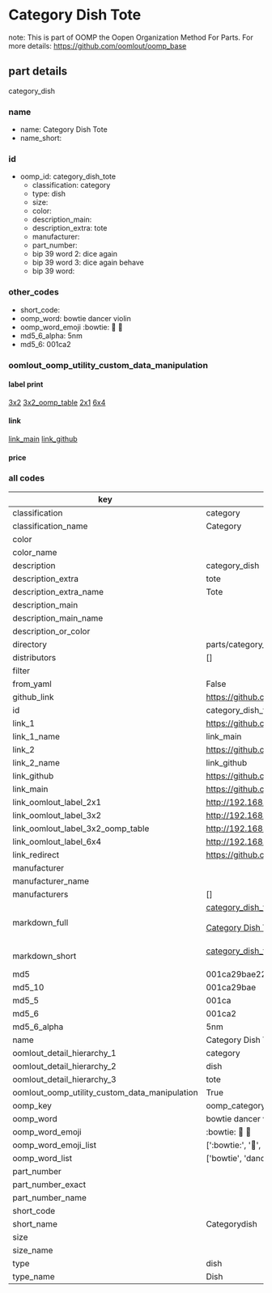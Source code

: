 # Category Dish Tote  

note: This is part of OOMP the Oopen Organization Method For Parts. For more details: https://github.com/oomlout/oomp_base

##  part details
  



category_dish



### name
* name: Category Dish Tote
* name_short: 
### id
* oomp_id: category_dish_tote
  * classification: category
  * type: dish
  * size: 
  * color: 
  * description_main: 
  * description_extra: tote
  * manufacturer: 
  * part_number: 
  * bip 39 word 2: dice again
  * bip 39 word 3: dice again behave
  * bip 39 word: 

### other_codes
* short_code: 
* oomp_word: bowtie dancer violin
* oomp_word_emoji :bowtie: :dancer: :violin:
* md5_6_alpha: 5nm
* md5_6: 001ca2






### oomlout_oomp_utility_custom_data_manipulation
#### label print
[3x2](http://192.168.1.245:1112/?label=oomp%205nm)
[3x2_oomp_table](http://192.168.1.108:1112/?label=oomp%205nm)
[2x1](http://192.168.1.242:1112/?label=oomp%205nm)
[6x4](http://192.168.1.55:1112/?label=oomp%205nm)    

#### link

[link_main](https://github.com/oomlout/oomlout_oomp_version_1_messy/tree/main/parts/category_dish_tote) [link_github](https://github.com/oomlout/oomlout_oomp_version_1_messy/tree/main/parts/category_dish_tote)                             

#### price







### all codes 
| key | value |  
| --- | --- |  
| classification | category |  
| classification_name | Category |  
| color |  |  
| color_name |  |  
| description | category_dish |  
| description_extra | tote |  
| description_extra_name | Tote |  
| description_main |  |  
| description_main_name |  |  
| description_or_color |   |  
| directory | parts/category_dish_tote |  
| distributors | [] |  
| filter |  |  
| from_yaml | False |  
| github_link | https://github.com/oomlout/oomlout_oomp_part_src/tree/main/parts/category_dish_tote |  
| id | category_dish_tote |  
| link_1 | https://github.com/oomlout/oomlout_oomp_version_1_messy/tree/main/parts/category_dish_tote |  
| link_1_name | link_main |  
| link_2 | https://github.com/oomlout/oomlout_oomp_version_1_messy/tree/main/parts/category_dish_tote |  
| link_2_name | link_github |  
| link_github | https://github.com/oomlout/oomlout_oomp_version_1_messy/tree/main/parts/category_dish_tote |  
| link_main | https://github.com/oomlout/oomlout_oomp_version_1_messy/tree/main/parts/category_dish_tote |  
| link_oomlout_label_2x1 | http://192.168.1.242:1112/?label=oomp%205nm |  
| link_oomlout_label_3x2 | http://192.168.1.245:1112/?label=oomp%205nm |  
| link_oomlout_label_3x2_oomp_table | http://192.168.1.108:1112/?label=oomp%205nm |  
| link_oomlout_label_6x4 | http://192.168.1.55:1112/?label=oomp%205nm |  
| link_redirect | https://github.com/oomlout/oomlout_oomp_version_1_messy/tree/main/parts/category_dish_tote |  
| manufacturer |  |  
| manufacturer_name |  |  
| manufacturers | [] |  
| markdown_full | [category_dish_tote](none)<br>[](none)<br>[Category Dish Tote](none)<br><br> |  
| markdown_short | [category_dish_tote](none)<br><br> |  
| md5 | 001ca29bae2277759c4fb5e228c129eb |  
| md5_10 | 001ca29bae |  
| md5_5 | 001ca |  
| md5_6 | 001ca2 |  
| md5_6_alpha | 5nm |  
| name | Category Dish Tote |  
| oomlout_detail_hierarchy_1 | category |  
| oomlout_detail_hierarchy_2 | dish |  
| oomlout_detail_hierarchy_3 | tote |  
| oomlout_oomp_utility_custom_data_manipulation | True |  
| oomp_key | oomp_category_dish_tote |  
| oomp_word | bowtie dancer violin |  
| oomp_word_emoji | :bowtie: :dancer: :violin: |  
| oomp_word_emoji_list | [':bowtie:', ':dancer:', ':violin:'] |  
| oomp_word_list | ['bowtie', 'dancer', 'violin'] |  
| part_number |  |  
| part_number_exact |  |  
| part_number_name |  |  
| short_code |  |  
| short_name | Categorydish |  
| size |  |  
| size_name |  |  
| type | dish |  
| type_name | Dish |  
